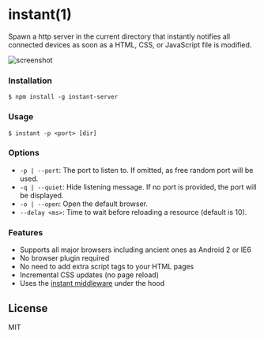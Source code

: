 # instant(1)

Spawn a http server in the current directory that instantly notifies
all connected devices as soon as a HTML, CSS, or JavaScript file is modified.

![screenshot](http://fgnass.github.io/images/instant.gif)

### Installation

```
$ npm install -g instant-server
```

### Usage

```
$ instant -p <port> [dir]
```

### Options

* `-p | --port`: The port to listen to. If omitted, as free random port will be used.
* `-q | --quiet`: Hide listening message. If no port is provided, the port will be displayed.
* `-o | --open`: Open the default browser.
* `--delay <ms>`: Time to wait before reloading a resource (default is 10).

### Features

* Supports all major browsers including ancient ones as Android 2 or IE6
* No browser plugin required
* No need to add extra script tags to your HTML pages
* Incremental CSS updates (no page reload)
* Uses the [instant middleware](https://npmjs.org/package/instant) under the hood

## License

MIT
